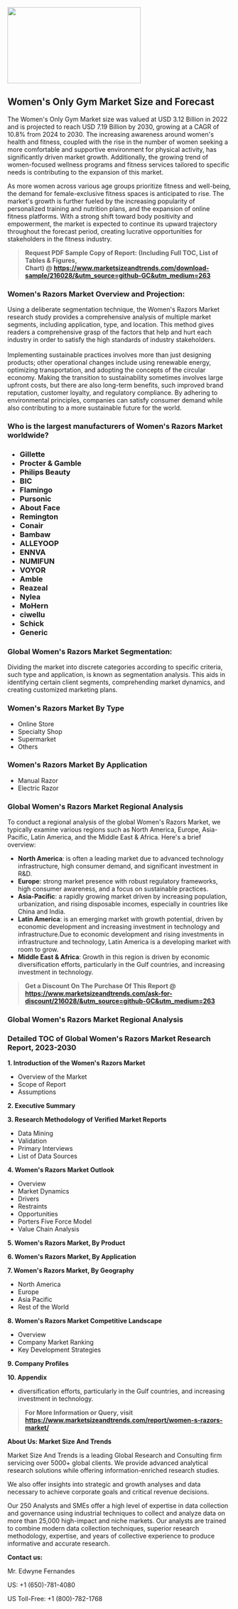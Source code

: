 <p><img class="alignnone size-medium wp-image-20088" src="https://ffe5etoiles.com/wp-content/uploads/2024/12/MST1-300x171.png" alt="" width="300" height="171" /></p><h2>Women's Only Gym Market Size and Forecast</h2><p>The Women's Only Gym Market size was valued at USD 3.12 Billion in 2022 and is projected to reach USD 7.19 Billion by 2030, growing at a CAGR of 10.8% from 2024 to 2030. The increasing awareness around women's health and fitness, coupled with the rise in the number of women seeking a more comfortable and supportive environment for physical activity, has significantly driven market growth. Additionally, the growing trend of women-focused wellness programs and fitness services tailored to specific needs is contributing to the expansion of this market.</p><p>As more women across various age groups prioritize fitness and well-being, the demand for female-exclusive fitness spaces is anticipated to rise. The market's growth is further fueled by the increasing popularity of personalized training and nutrition plans, and the expansion of online fitness platforms. With a strong shift toward body positivity and empowerment, the market is expected to continue its upward trajectory throughout the forecast period, creating lucrative opportunities for stakeholders in the fitness industry.</p></p><blockquote id="" class=""><strong>Request PDF Sample Copy of Report: (Including Full TOC, List of Tables &amp; Figures, Chart)&nbsp;@&nbsp;<strong><a href="https://www.marketsizeandtrends.com/download-sample/216028/&utm_source=github-GC&utm_medium=263" target="_blank">https://www.marketsizeandtrends.com/download-sample/216028/&utm_source=github-GC&utm_medium=263</a></strong></strong></blockquote><h3 id="" class="">Women's Razors Market&nbsp;Overview and Projection:</h3><p id="" class="">Using a deliberate segmentation technique, the Women's Razors Market research study provides a comprehensive analysis of multiple market segments, including application, type, and location. This method gives readers a comprehensive grasp of the factors that help and hurt each industry in order to satisfy the high standards of industry stakeholders. <br /> <br />Implementing sustainable practices involves more than just designing products; other operational changes include using renewable energy, optimizing transportation, and adopting the concepts of the circular economy. Making the transition to sustainability sometimes involves large upfront costs, but there are also long-term benefits, such improved brand reputation, customer loyalty, and regulatory compliance. By adhering to environmental principles, companies can satisfy consumer demand while also contributing to a more sustainable future for the world.</p><h3 id="" class="">Who is the largest manufacturers of&nbsp;Women's Razors Market worldwide?</h3><h3 class=""><p><ul><li>Gillette </li><li> Procter & Gamble </li><li> Philips Beauty </li><li> BIC </li><li> Flamingo </li><li> Pursonic </li><li> About Face </li><li> Remington </li><li> Conair </li><li> Bambaw </li><li> ALLEYOOP </li><li> ENNVA </li><li> NUMIFUN </li><li> VOYOR </li><li> Amble </li><li> Reazeal </li><li> Nylea </li><li> MoHern </li><li> ciwellu </li><li> Schick </li><li> Generic</li></ul></p></h3><h3 id="" class="">Global&nbsp;Women's Razors Market Segmentation:</h3><p id="" class="">Dividing the market into discrete categories according to specific criteria, such type and application, is known as segmentation analysis. This aids in identifying certain client segments, comprehending market dynamics, and creating customized marketing plans.</p><h3 id="" class="">Women's Razors Market&nbsp;By Type</h3><p><p><ul><li>Online Store</li><li> Specialty Shop</li><li> Supermarket</li><li> Others</p></li></ul></p></p><h3 id="" class="">Women's Razors Market&nbsp;By Application</h3><p class=""><p><ul><li>Manual Razor</li><li> Electric Razor</li></ul></p></p><h3 id="" class="">Global Women's Razors Market Regional Analysis</h3><p id="" class="">To conduct a regional analysis of the global Women's Razors Market, we typically examine various regions such as North America, Europe, Asia-Pacific, Latin America, and the Middle East &amp; Africa. Here's a brief overview:</p><ul><li><strong>North America</strong>: is often a leading market due to advanced technology infrastructure, high consumer demand, and significant investment in R&amp;D.</li><li><strong>Europe</strong>: strong market presence with robust regulatory frameworks, high consumer awareness, and a focus on sustainable practices.</li><li><strong>Asia-Pacific</strong>: a rapidly growing market driven by increasing population, urbanization, and rising disposable incomes, especially in countries like China and India.</li><li><strong>Latin America</strong>: is an emerging market with growth potential, driven by economic development and increasing investment in technology and infrastructure.Due to economic development and rising investments in infrastructure and technology, Latin America is a developing market with room to grow.</li><li><strong>Middle East &amp; Africa</strong>: Growth in this region is driven by economic diversification efforts, particularly in the Gulf countries, and increasing investment in technology.</li></ul><blockquote id="" class=""><strong>Get a Discount On The Purchase Of This Report @ <strong><a href="https://www.marketsizeandtrends.com/ask-for-discount/216028/&utm_source=github-GC&utm_medium=263" target="_blank">https://www.marketsizeandtrends.com/ask-for-discount/216028/&utm_source=github-GC&utm_medium=263</a></strong></strong></blockquote><h3 id="" class="">Global Women's Razors Market Regional Analysis</h3><h3 id="" class="">Detailed TOC of Global Women's Razors Market Research Report, 2023-2030</h3><p id="" class=""><strong>1. Introduction of the Women's Razors Market</strong></p><ul><li>Overview of the Market</li><li>Scope of Report</li><li>Assumptions</li></ul><p id="" class=""><strong>2. Executive Summary</strong></p><p id="" class=""><strong>3. Research Methodology of Verified Market Reports</strong></p><ul><li>Data Mining</li><li>Validation</li><li>Primary Interviews</li><li>List of Data Sources</li></ul><p id="" class=""><strong>4. Women's Razors Market Outlook</strong></p><ul><li>Overview</li><li>Market Dynamics</li><li>Drivers</li><li>Restraints</li><li>Opportunities</li><li>Porters Five Force Model</li><li>Value Chain Analysis</li></ul><p id="" class=""><strong>5. Women's Razors Market, By Product</strong></p><p id="" class=""><strong>6. Women's Razors Market, By Application</strong></p><p id="" class=""><strong>7. Women's Razors Market, By Geography</strong></p><ul><li>North America</li><li>Europe</li><li>Asia Pacific</li><li>Rest of the World</li></ul><p id="" class=""><strong>8. Women's Razors Market Competitive Landscape</strong></p><ul><li>Overview</li><li>Company Market Ranking</li><li>Key Development Strategies</li></ul><p id="" class=""><strong>9. Company Profiles</strong></p><p id="" class=""><strong>10. Appendix</strong></p><ul><li>diversification efforts, particularly in the Gulf countries, and increasing investment in technology.</li></ul><blockquote id="" class=""><strong>For More Information or Query, visit <strong><strong><a href="https://www.marketsizeandtrends.com/report/women-s-razors-market/" target="_blank">https://www.marketsizeandtrends.com/report/women-s-razors-market/</a></strong></strong></strong></blockquote><p id="" class=""><strong>About Us: Market Size And Trends</strong></p><p id="" class="">Market Size And Trends is a leading Global Research and Consulting firm servicing over 5000+ global clients. We provide advanced analytical research solutions while offering information-enriched research studies.</p><p id="" class="">We also offer insights into strategic and growth analyses and data necessary to achieve corporate goals and critical revenue decisions.</p><p id="" class="">Our 250 Analysts and SMEs offer a high level of expertise in data collection and governance using industrial techniques to collect and analyze data on more than 25,000 high-impact and niche markets. Our analysts are trained to combine modern data collection techniques, superior research methodology, expertise, and years of collective experience to produce informative and accurate research.</p><p id="" class=""><strong>Contact us:</strong></p><p id="" class="">Mr. Edwyne Fernandes</p><p id="" class="">US: +1 (650)-781-4080</p><p id="" class="">US Toll-Free: +1 (800)-782-1768</p>
